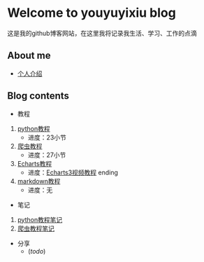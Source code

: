 # Welcome to youyuyixiu blog

这是我的github博客网站，在这里我将记录我生活、学习、工作的点滴

## About me

- [个人介绍](Bio.md)

## Blog contents

- 教程
1. [python教程](Python_tutorial.md)
    - 进度：23小节
2. [爬虫教程](Crawler_tutorial.md)
    - 进度：27小节
3. [Echarts教程](Echarts_tutorial.md)
    - 进度：[Echarts3视频教程](http://www.imooc.com/learn/687) ending
4. [markdown教程](https://www.w3cschool.cn/lme/)
    - 进度：无
- 笔记
 1. [python教程笔记](https://github.com/youyuyixiu/Python_tutorial)
 2. [爬虫教程笔记](https://github.com/youyuyixiu/crawler)
- 分享
  - (*todo*)